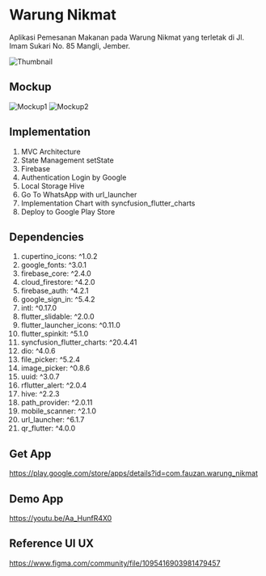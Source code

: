# Warung Nikmat

Aplikasi Pemesanan Makanan pada Warung Nikmat yang terletak di Jl. Imam Sukari No. 85 Mangli, Jember.

![Thumbnail](https://user-images.githubusercontent.com/74108522/212615169-f39b84f0-0bdd-4535-9e05-d3fdefd71cb1.png)

## Mockup

![Mockup1](https://user-images.githubusercontent.com/74108522/212616326-9e8aed8d-b757-4252-bed1-42e7af76021c.png)
![Mockup2](https://user-images.githubusercontent.com/74108522/212616348-79e5149f-f73e-456d-a3b1-3c282fe95bd6.png)

## Implementation

1. MVC Architecture
2. State Management setState
3. Firebase
4. Authentication Login by Google
5. Local Storage Hive
6. Go To WhatsApp with url_launcher
7. Implementation Chart with syncfusion_flutter_charts
8. Deploy to Google Play Store

## Dependencies

1.	cupertino_icons: ^1.0.2
2.	google_fonts: ^3.0.1
3.	firebase_core: ^2.4.0
4.	cloud_firestore: ^4.2.0
5.	firebase_auth: ^4.2.1
6.	google_sign_in: ^5.4.2
7.	intl: ^0.17.0
8.	flutter_slidable: ^2.0.0
9.	flutter_launcher_icons: ^0.11.0
10.	flutter_spinkit: ^5.1.0
11.	syncfusion_flutter_charts: ^20.4.41
12.	dio: ^4.0.6
13.	file_picker: ^5.2.4
14.	image_picker: ^0.8.6
15.	uuid: ^3.0.7
16.	rflutter_alert: ^2.0.4
17.	hive: ^2.2.3
18.	path_provider: ^2.0.11
19.	mobile_scanner: ^2.1.0
20.	url_launcher: ^6.1.7
21.	qr_flutter: ^4.0.0

## Get App

https://play.google.com/store/apps/details?id=com.fauzan.warung_nikmat

## Demo App

https://youtu.be/Aa_HunfR4X0

## Reference UI UX

https://www.figma.com/community/file/1095416903981479457
